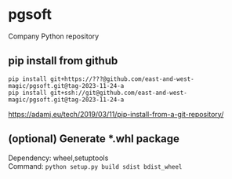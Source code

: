 # pgsoft
Company Python repository

## pip install from github
```shell
pip install git+https://???@github.com/east-and-west-magic/pgsoft.git@tag-2023-11-24-a
pip install git+ssh://git@github.com/east-and-west-magic/pgsoft.git@tag-2023-11-24-a
```

https://adamj.eu/tech/2019/03/11/pip-install-from-a-git-repository/

## (optional) Generate *.whl package
Dependency: wheel,setuptools  
Command: `python setup.py build sdist bdist_wheel`

